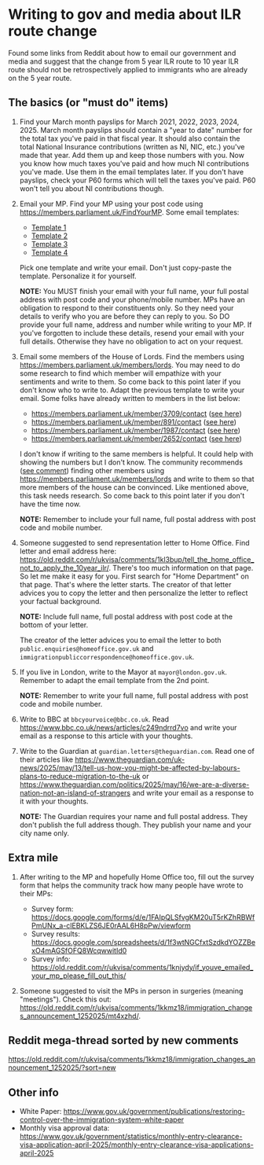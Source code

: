 # Writing to gov and media about ILR route change

Found some links from Reddit about how to email our government and media and suggest that the change from 5 year ILR route to 10 year ILR route should not be retrospectively applied to immigrants who are already on the 5 year route.

## The basics (or "must do" items)

1. Find your March month payslips for March 2021, 2022, 2023, 2024, 2025. March month payslips should contain a "year to date" number for the total tax you've paid in that fiscal year. It should also contain the total National Insurance contributions (written as NI, NIC, etc.) you've made that year. Add them up and keep those numbers with you. Now you know how much taxes you've paid and how much NI contributions you've made. Use them in the email templates later. If you don't have payslips, check your P60 forms which will tell the taxes you've paid. P60 won't tell you about NI contributions though.

2. Email your MP. Find your MP using your post code using <https://members.parliament.uk/FindYourMP>. Some email templates:

   - [Template 1](https://old.reddit.com/r/ukvisa/comments/1kkmz18/immigration_changes_announcement_1252025/mrwscke/)
   - [Template 2](https://old.reddit.com/r/ukvisa/comments/1kkmz18/immigration_changes_announcement_1252025/mrwk4iq/)
   - [Template 3](https://old.reddit.com/r/ukvisa/comments/1kkmz18/immigration_changes_announcement_1252025/msch87n/)
   - [Template 4](https://old.reddit.com/r/ukvisa/comments/1kkmz18/immigration_changes_announcement_1252025/ms9if6e/)

   Pick one template and write your email. Don't just copy-paste the template. Personalize it for yourself.

   **NOTE:** You MUST finish your email with your full name, your full postal address with post code and your phone/mobile number. MPs have an obligation to respond to their constituents only. So they need your details to verify who you are before they can reply to you. So DO provide your full name, address and number while writing to your MP. If you've forgotten to include these details, resend your email with your full details. Otherwise they have no obligation to act on your request.

4. Email some members of the House of Lords. Find the members using <https://members.parliament.uk/members/lords>. You may need to do some research to find which member will empathize with your sentiments and write to them. So come back to this point later if you don't know who to write to. Adapt the previous template to write your email. Some folks have already written to members in the list below:

   - <https://members.parliament.uk/member/3709/contact> ([see here](https://old.reddit.com/r/ukvisa/comments/1kkmz18/immigration_changes_announcement_1252025/mt9hm3q/))
   - <https://members.parliament.uk/member/891/contact> ([see here](https://old.reddit.com/r/ukvisa/comments/1kkmz18/immigration_changes_announcement_1252025/mt9hm3q/))
   - <https://members.parliament.uk/member/1987/contact> ([see here](https://old.reddit.com/r/ukvisa/comments/1kkmz18/immigration_changes_announcement_1252025/mt9hm3q/))
   - <https://members.parliament.uk/member/2652/contact> ([see here](https://old.reddit.com/r/ukvisa/comments/1kkmz18/immigration_changes_announcement_1252025/mta3utd/))
  
   I don't know if writing to the same members is helpful. It could help with showing the numbers but I don't know. The community recommends ([see comment](https://old.reddit.com/r/ukvisa/comments/1kkmz18/immigration_changes_announcement_1252025/mtb8d67/)) finding other members using <https://members.parliament.uk/members/lords> and write to them so that more members of the house can be convinced. Like mentioned above, this task needs research. So come back to this point later if you don't have the time now.
  
   **NOTE:** Remember to include your full name, full postal address with post code and mobile number. 

5. Someone suggested to send representation letter to Home Office. Find letter and email address here: <https://old.reddit.com/r/ukvisa/comments/1kl3bup/tell_the_home_office_not_to_apply_the_10year_ilr/>. There's too much information on that page. So let me make it easy for you. First search for "Home Department" on that page. That's where the letter starts. The creator of that letter advices you to copy the letter and then personalize the letter to reflect your factual background.

   **NOTE:** Include full name, full postal address with post code at the bottom of your letter.

   The creator of the letter advices you to email the letter to both `public.enquiries@homeoffice.gov.uk` and `immigrationpubliccorrespondence@homeoffice.gov.uk`.

8. If you live in London, write to the Mayor at `mayor@london.gov.uk`. Remember to adapt the email template from the 2nd point.

   **NOTE:** Remember to write your full name, full postal address with post code and mobile number.

11. Write to BBC at `bbcyourvoice@bbc.co.uk`. Read <https://www.bbc.co.uk/news/articles/c249ndrrd7vo> and write your email as a response to this article with your thoughts.

12. Write to the Guardian at `guardian.letters@theguardian.com`. Read one of their articles like <https://www.theguardian.com/uk-news/2025/may/13/tell-us-how-you-might-be-affected-by-labours-plans-to-reduce-migration-to-the-uk> or <https://www.theguardian.com/politics/2025/may/16/we-are-a-diverse-nation-not-an-island-of-strangers> and write your email as a response to it with your thoughts.

    **NOTE:** The Guardian requires your name and full postal address. They don't publish the full address though. They publish your name and your city name only.

## Extra mile

1. After writing to the MP and hopefully Home Office too, fill out the survey form that helps the community track how many people have wrote to their MPs:

   * Survey form: <https://docs.google.com/forms/d/e/1FAIpQLSfvgKM20uT5rKZhRBWfPmUNx_a-clEBKLZS6JE0rAAL6H8pPw/viewform>
   * Survey results: <https://docs.google.com/spreadsheets/d/1f3wtNGCfxtSzdkdYOZZBexO4mAGSfOFQ8WcqwwitId0>
   * Survey info: <https://old.reddit.com/r/ukvisa/comments/1knjydy/if_youve_emailed_your_mp_please_fill_out_this/>

2. Someone suggested to visit the MPs in person in surgeries (meaning "meetings"). Check this out: <https://old.reddit.com/r/ukvisa/comments/1kkmz18/immigration_changes_announcement_1252025/mt4xzhd/>.

## Reddit mega-thread sorted by new comments

<https://old.reddit.com/r/ukvisa/comments/1kkmz18/immigration_changes_announcement_1252025/?sort=new>

## Other info

* White Paper: <https://www.gov.uk/government/publications/restoring-control-over-the-immigration-system-white-paper>
* Monthly visa approval data: <https://www.gov.uk/government/statistics/monthly-entry-clearance-visa-application-april-2025/monthly-entry-clearance-visa-applications-april-2025>
